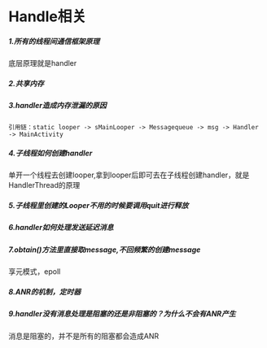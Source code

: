 # Handle相关
##### 1.所有的线程间通信框架原理
底层原理就是handler
#####  2.共享内存
##### 3.handler造成内存泄漏的原因
	引用链：static looper -> sMainLooper -> Messagequeue -> msg -> Handler -> MainActivity
##### 4.子线程如何创建handler
单开一个线程去创建looper,拿到looper后即可去在子线程创建handler，就是HandlerThread的原理
##### 5.子线程里创建的Looper不用的时候要调用quit进行释放
##### 6.handler如何处理发送延迟消息
##### 7.obtain()方法里直接取message,不回频繁的创建message
享元模式，epoll
##### 8.ANR的机制，定时器
##### 9.handler没有消息处理是阻塞的还是非阻塞的？为什么不会有ANR产生
消息是阻塞的，并不是所有的阻塞都会造成ANR
